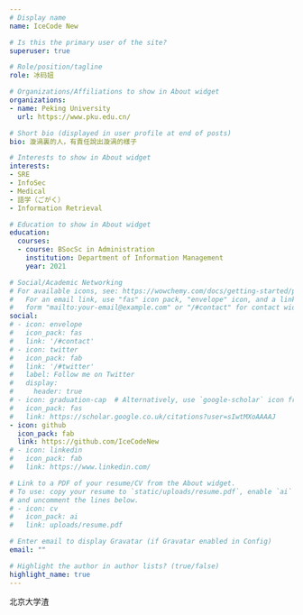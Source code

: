 ```yaml
---
# Display name
name: IceCode New

# Is this the primary user of the site?
superuser: true

# Role/position/tagline
role: 冰码妞

# Organizations/Affiliations to show in About widget
organizations:
- name: Peking University
  url: https://www.pku.edu.cn/

# Short bio (displayed in user profile at end of posts)
bio: 漩渦裏的人，有責任說出漩渦的樣子

# Interests to show in About widget
interests:
- SRE
- InfoSec
- Medical
- 語学（ごがく）
- Information Retrieval

# Education to show in About widget
education:
  courses:
  - course: BSocSc in Administration
    institution: Department of Information Management
    year: 2021

# Social/Academic Networking
# For available icons, see: https://wowchemy.com/docs/getting-started/page-builder/#icons
#   For an email link, use "fas" icon pack, "envelope" icon, and a link in the
#   form "mailto:your-email@example.com" or "/#contact" for contact widget.
social:
# - icon: envelope
#   icon_pack: fas
#   link: '/#contact'
# - icon: twitter
#   icon_pack: fab
#   link: '/#twitter'
#   label: Follow me on Twitter
#   display:
#     header: true
# - icon: graduation-cap  # Alternatively, use `google-scholar` icon from `ai` icon pack
#   icon_pack: fas
#   link: https://scholar.google.co.uk/citations?user=sIwtMXoAAAAJ
- icon: github
  icon_pack: fab
  link: https://github.com/IceCodeNew
# - icon: linkedin
#   icon_pack: fab
#   link: https://www.linkedin.com/

# Link to a PDF of your resume/CV from the About widget.
# To use: copy your resume to `static/uploads/resume.pdf`, enable `ai` icons in `params.toml`,
# and uncomment the lines below.
# - icon: cv
#   icon_pack: ai
#   link: uploads/resume.pdf

# Enter email to display Gravatar (if Gravatar enabled in Config)
email: ""

# Highlight the author in author lists? (true/false)
highlight_name: true
---
```


北京大学渣

